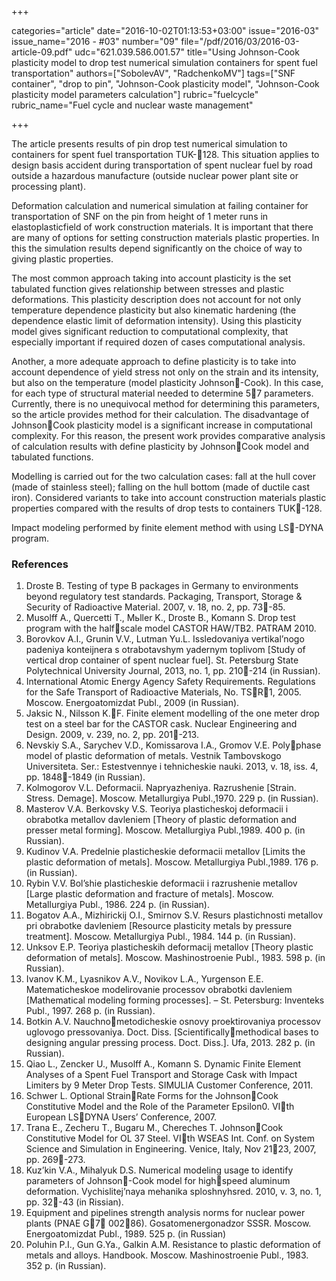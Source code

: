 +++

categories="article"
date="2016-10-02T01:13:53+03:00"
issue="2016-03"
issue_name="2016 - #03"
number="09"
file="/pdf/2016/03/2016-03-article-09.pdf"
udc="621.039.586.001.57"
title="Using Johnson-Cook plasticity model to drop test numerical simulation containers for spent fuel transportation"
authors=["SobolevAV", "RadchenkoMV"]
tags=["SNF container", "drop to pin", "Johnson-Cook plasticity model", "Johnson-Cook plasticity model parameters calculation"]
rubric="fuelcycle"
rubric_name="Fuel cycle and nuclear waste management"

+++

The article presents results of pin drop test numerical simulation to containers for spent fuel transportation TUK-128. 
This situation applies to design basis accident during transportation of spent nuclear fuel by road outside a hazardous manufacture (outside nuclear power plant site or processing plant).

Deformation calculation and numerical simulation at failing container for transportation of SNF on the pin from height of 1 meter runs in elastoplasticfield of work construction materials. 
It is important that there are many of options for setting construction materials plastic properties. 
In this the simulation results depend significantly on the choice of way to giving plastic properties.

The most common approach taking into account plasticity is the set tabulated function gives relationship between stresses and plastic deformations. 
This plasticity description does not account for not only temperature dependence plasticity but also kinematic hardening (the dependence elastic limit of deformation intensity). 
Using this plasticity model gives significant reduction to computational complexity, that especially important if required dozen of cases computational analysis.

Another, a more adequate approach to define plasticity is to take into account dependence of yield stress not only on the strain and its intensity, but also on the temperature (model plasticity Johnson-Cook). 
In this case, for each type of structural material needed to determine 57 parameters. 
Currently, there is no unequivocal method for determining this parameters, so the article provides method for their calculation. 
The disadvantage of JohnsonCook plasticity model is a significant increase in computational complexity. 
For this reason, the present work provides comparative analysis of calculation results with define
plasticity by JohnsonCook model and tabulated functions.

Modelling is carried out for the two calculation cases: fall at the hull cover (made of stainless steel); falling on the hull bottom (made of ductile cast iron). 
Considered variants to take into account construction materials plastic properties compared with the results of drop tests to containers TUK-128.

Impact modeling performed by finite element method with using LS-DYNA program.

### References

1. Droste B. Testing of type B packages in Germany to environments beyond regulatory test standards. Packaging, Transport, Storage & Security of Radioactive Material. 2007, v. 18, no. 2, pp. 73-85.
2. Musolff A., Quercetti T., Mьller K., Droste B., Komann S. Drop test program with the halfscale model CASTOR HAW/TB2. PATRAM 2010.
3. Borovkov A.I., Grunin V.V., Lutman Yu.L. Issledovaniya vertikal’nogo padeniya konteijnera s otrabotavshym yadernym toplivom [Study of vertical drop container of spent nuclear fuel]. St. Petersburg State Polytechnical University Journal, 2013, no. 1, pp. 210-214 (in Russian).
4. International Atomic Energy Agency Safety Requirements. Regulations for the Safe Transport of Radioactive Materials, No. TSR1, 2005. Moscow. Energoatomizdat Publ., 2009 (in Russian).
5. Jaksic N., Nilsson K.F. Finite element modelling of the one meter drop test on a steel bar for the CASTOR cask. Nuclear Engineering and Design. 2009, v. 239, no. 2, pp. 201-213.
6. Nevskiy S.A., Sarychev V.D., Komissarova I.A., Gromov V.E. Polyphase model of plastic deformation of metals. Vestnik Tambovskogo Universiteta. Ser.: Estestvennye i tehnicheskie nauki. 2013, v. 18, iss. 4, pp. 1848-1849 (in Russian).
7. Kolmogorov V.L. Deformacii. Napryazheniya. Razrushenie [Strain. Stress. Demage]. Moscow. Metallurgiya Publ.,1970. 229 p. (in Russian).
8. Masterov V.A. Berkovsky V.S. Teoriya plasticheskoj deformacii i obrabotka metallov davleniem [Theory of plastic deformation and presser metal forming]. Moscow. Metallurgiya Publ.,1989. 400 p. (in Russian).
9. Kudinov V.A. Predelnie plasticheskie deformacii metallov [Limits the plastic deformation of metals]. Moscow. Metallurgiya Publ.,1989. 176 p. (in Russian).
10. Rybin V.V. Bol’shie plasticheskie deformacii i razrushenie metallov [Large plastic deformation and fracture of metals]. Moscow. Metallurgiya Publ., 1986. 224 p. (in Russian).
11. Bogatov А.А., Mizhirickij O.I., Smirnov S.V. Resurs plastichnosti metallov pri obrabotke davleniem [Resource plasticity metals by pressure treatment]. Moscow. Metallurgiya Publ., 1984. 144 p. (in Russian).
12. Unksov E.P. Teoriya plasticheskih deformacij metallov [Theory plastic deformation of metals]. Moscow. Mashinostroenie Publ., 1983. 598 p. (in Russian).
13. Ivanov K.M., Lyasnikov A.V., Novikov L.A., Yurgenson E.E. Matematicheskoe modelirovanie processov obrabotki davleniem [Mathematical modeling forming processes]. – St. Petersburg: Inventeks Publ., 1997. 268 p. (in Russian).
14. Botkin A.V. Nauchnometodicheskie osnovy proektirovaniya processov uglovogo pressovaniya. Doct. Diss. [Scientificallymethodical bases to designing angular pressing process. Doct. Diss.]. Ufa, 2013. 282 p. (in Russian).
15. Qiao L., Zencker U., Musolff A., Komann S. Dynamic Finite Element Analyses of a Spent Fuel Transport and Storage Cask with Impact Limiters by 9 Meter Drop Tests. SIMULIA Customer Conference, 2011.
16. Schwer L. Optional StrainRate Forms for the JohnsonCook Constitutive Model and the Role of the Parameter Epsilon0. VIth European LSDYNA Users’ Conference, 2007.
17. Trana E., Zecheru T., Bugaru M., Chereches T. JohnsonCook Constitutive Model for OL 37 Steel. VIth WSEAS Int. Conf. on System Science and Simulation in Engineering. Venice, Italy, Nov 2123, 2007, pp. 269-273.
18. Kuz’kin V.А., Mihalyuk D.S. Numerical modeling usage to identify parameters of Johnson-Cook model for highspeed aluminum deformation. Vychislitej’naya mehanika sploshnyhsred. 2010, v. 3, no. 1, pp. 32-43 (in Rissian).
19. Equipment and pipelines strength analysis norms for nuclear power plants (PNAE G7 00286). Gosatomenergonadzor SSSR. Moscow. Energoatomizdat Publ., 1989. 525 p. (in Russian)
20. Poluhin P.I., Gun G.Ya., Galkin А.М. Resistance to plastic deformation of metals and alloys. Handbook. Moscow. Mashinostroenie Publ., 1983. 352 p. (in Russian).